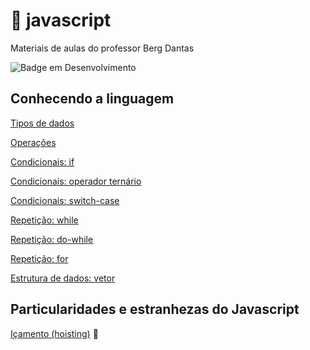 # :octopus: javascript
Materiais de aulas do professor Berg Dantas

![Badge em Desenvolvimento](http://img.shields.io/static/v1?label=STATUS&message=EM%20DESENVOLVIMENTO&color=GREEN&style=for-the-badge)

## Conhecendo a linguagem

[Tipos de dados](https://github.com/bergdantas/javascript/tree/main/tiposDeDados)

[Operações](https://github.com/bergdantas/javascript/tree/main/operacoes)

[Condicionais: if](https://github.com/bergdantas/javascript/tree/main/if)

[Condicionais: operador ternário](https://github.com/bergdantas/javascript/tree/main/ternario)

[Condicionais: switch-case](https://github.com/bergdantas/javascript/tree/main/switch) 

[Repetição: while](https://github.com/bergdantas/javascript/tree/main/while)

[Repetição: do-while](https://github.com/bergdantas/javascript/tree/main/do) 

[Repetição: for](https://github.com/bergdantas/javascript/tree/main/for) 

[Estrutura de dados: vetor](https://github.com/bergdantas/javascript/tree/main/vetor)

## Particularidades e estranhezas do Javascript

[Içamento (hoisting)](Calma) :construction: